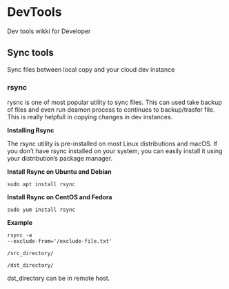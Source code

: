 # DevTools
Dev tools wikki for Developer


## Sync tools
Sync files between local copy and your cloud dev instance

### rsync
rysnc is one of most popular utility to sync files. This can used take backup of files and even run deamon process to continues to backup/trasfer file. This is really helpfull in copying changes in dev instances.

**Installing Rsync**

The rsync utility is pre-installed on most Linux distributions and macOS. If you don’t have rsync installed on your system, you can easily install it using your distribution’s package manager.

**Install Rsync on Ubuntu and Debian**

`sudo apt install rsync`

**Install Rsync on CentOS and Fedora**

`sudo yum install rsync`

**Example**
```
rsync -a 
--exclude-from='/exclude-file.txt'

/src_directory/ 

/dst_directory/
```
dst_directory can be in remote host.

 
